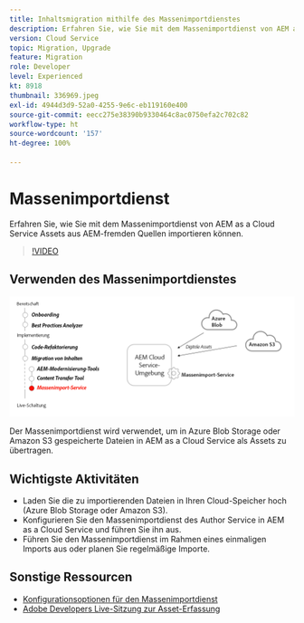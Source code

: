 ```yaml
---
title: Inhaltsmigration mithilfe des Massenimportdienstes
description: Erfahren Sie, wie Sie mit dem Massenimportdienst von AEM as a Cloud Service Assets aus AEM-fremden Quellen importieren können.
version: Cloud Service
topic: Migration, Upgrade
feature: Migration
role: Developer
level: Experienced
kt: 8918
thumbnail: 336969.jpeg
exl-id: 4944d3d9-52a0-4255-9e6c-eb119160e400
source-git-commit: eecc275e38390b9330464c8ac0750efa2c702c82
workflow-type: ht
source-wordcount: '157'
ht-degree: 100%

---
```


# Massenimportdienst

Erfahren Sie, wie Sie mit dem Massenimportdienst von AEM as a Cloud Service Assets aus AEM-fremden Quellen importieren können.

>[!VIDEO](https://video.tv.adobe.com/v/336969?quality=12&learn=on)

## Verwenden des Massenimportdienstes

![Lebenszyklus des Massenimportdienstes](../assets/bulk-import-service.png)

Der Massenimportdienst wird verwendet, um in Azure Blob Storage oder Amazon S3 gespeicherte Dateien in AEM as a Cloud Service als Assets zu übertragen.

## Wichtigste Aktivitäten

+ Laden Sie die zu importierenden Dateien in Ihren Cloud-Speicher hoch (Azure Blob Storage oder Amazon S3).
+ Konfigurieren Sie den Massenimportdienst des Author Service in AEM as a Cloud Service und führen Sie ihn aus.
+ Führen Sie den Massenimportdienst im Rahmen eines einmaligen Imports aus oder planen Sie regelmäßige Importe.

## Sonstige Ressourcen

+ [Konfigurationsoptionen für den Massenimportdienst](https://experienceleague.adobe.com/docs/experience-manager-cloud-service/content/assets/manage/add-assets.html?lang=de#configure-bulk-ingestor-tool)
+ [Adobe Developers Live-Sitzung zur Asset-Erfassung](https://experienceleague.adobe.com/docs/adobe-developers-live-events/events/2021/feb2021/asset-bulk-ingestion.html?lang=de)

